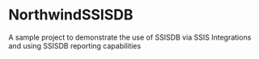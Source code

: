 # NorthwindSSISDB
A sample project to demonstrate the use of SSISDB via SSIS Integrations and using SSISDB reporting capabilities
